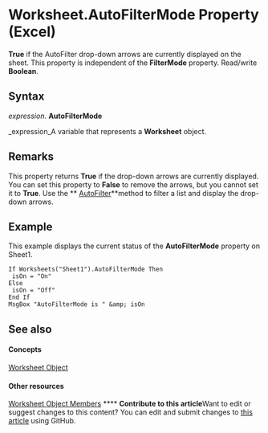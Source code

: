 
# Worksheet.AutoFilterMode Property (Excel)

 **True** if the AutoFilter drop-down arrows are currently displayed on the sheet. This property is independent of the **FilterMode** property. Read/write **Boolean**.


## Syntax

 _expression_. **AutoFilterMode**

 _expression_A variable that represents a  **Worksheet** object.


## Remarks

This property returns  **True** if the drop-down arrows are currently displayed. You can set this property to **False** to remove the arrows, but you cannot set it to **True**. Use the  ** [AutoFilter](766f8501-dae7-32a7-9fae-70a87d0a8eba.md)**method to filter a list and display the drop-down arrows.


## Example

This example displays the current status of the  **AutoFilterMode** property on Sheet1.


```
If Worksheets("Sheet1").AutoFilterMode Then 
 isOn = "On" 
Else 
 isOn = "Off" 
End If 
MsgBox "AutoFilterMode is " &amp; isOn
```


## See also


#### Concepts


 [Worksheet Object](182b705e-854a-81cc-a4b0-59b942de55ae.md)
#### Other resources


 [Worksheet Object Members](f8c1afea-1a1c-f5e4-37e3-52c434c8c157.md)
****   **Contribute to this article**Want to edit or suggest changes to this content? You can edit and submit changes to  [this article](https://github.com/jhershey00/VBA_Excel_Test/OpenXMLCon/articles/63f33ea5-c9a5-0096-0191-1590cda9d0e1.md) using GitHub.

